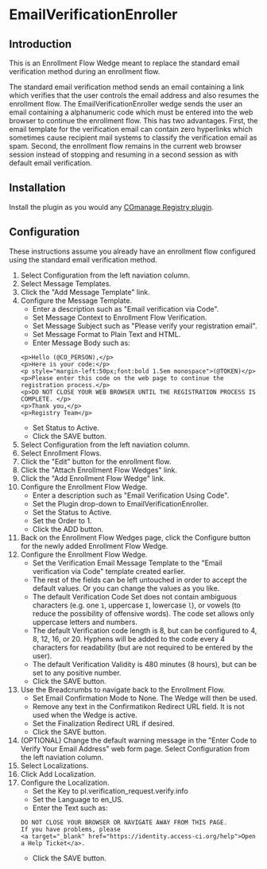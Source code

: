 # EmailVerificationEnroller

## Introduction

This is an Enrollment Flow Wedge meant to replace the standard
email verification method during an enrollment flow.

The standard email verification method sends an email containing a
link which verifies that the user controls the email address and
also resumes the enrollment flow. The EmailVerificationEnroller
wedge sends the user an email containing a alphanumeric code which
must be entered into the web browser to continue the enrollment
flow. This has two advantages. First, the email template for the
verification email can contain zero hyperlinks which sometimes
cause recipient mail systems to classify the verification email as
spam. Second, the enrollment flow remains in the current web
browser session instead of stopping and resuming in a second
session as with default email verification.

## Installation

Install the plugin as you would any 
[COmanage Registry plugin](https://spaces.at.internet2.edu/x/ZwEZBg).

## Configuration

These instructions assume you already have an enrollment flow
configured using the standard email verification method.

1.  Select Configuration from the left naviation column.
1.  Select Message Templates.
1.  Click the "Add Message Template" link.
1.  Configure the Message Template.
    - Enter a description such as "Email verification via Code".
    - Set Message Context to Enrollment Flow Verification.
    - Set Message Subject such as "Please verify your registration
      email".
    - Set Message Format to Plain Text and HTML. 
    - Enter Message Body such as:
    ```
    <p>Hello (@CO_PERSON),</p>
    <p>Here is your code:</p>
    <p style="margin-left:50px;font:bold 1.5em monospace">(@TOKEN)</p>
    <p>Please enter this code on the web page to continue the registration process.</p>
    <p>DO NOT CLOSE YOUR WEB BROWSER UNTIL THE REGISTRATION PROCESS IS COMPLETE. </p>
    <p>Thank you,</p>
    <p>Registry Team</p>
    ```
    - Set Status to Active.
    - Click the SAVE button.
1.  Select Configuration from the left naviation column.
1.  Select Enrollment Flows.
1.  Click the "Edit" button for the enrollment flow. 
1.  Click the "Attach Enrollment Flow Wedges" link.
1.  Click the "Add Enrollment Flow Wedge" link.
1.  Configure the Enrollment Flow Wedge.
    -  Enter a description such as "Email Verification Using
    Code".
    -  Set the Plugin drop-down to EmailVerificationEnroller.
    -  Set the Status to Active.
    -  Set the Order to 1.
    -  Click the ADD button.
1.  Back on the Enrollment Flow Wedges page, click the Configure
    button for the newly added Enrollment Flow Wedge.
1.  Configure the Enrollment Flow Wedge.
    - Set the Verification Email Message Template to the "Email
      verification via Code" template created earlier.
    - The rest of the fields can be left untouched in order to accept
      the default values. Or you can change the values as you like.
    - The default Verification Code Set does not contain
      ambiguous characters (e.g. one `1`, uppercase `I`, lowercase
      `l`), or vowels (to reduce the possibility of offensive words).
      The code set allows only uppercase letters and numbers.
    - The default Verification code length is 8, but can be
      configured to 4, 8, 12, 16, or 20. Hyphens will be added to
      the code every 4 characters for readability (but are not
      required to be entered by the user).
    - The default Verification Validity is 480 minutes (8 hours),
      but can be set to any positive number.
    - Click the SAVE button.
1.  Use the Breadcrumbs to navigate back to the Enrollment Flow.
    - Set Email Confirmation Mode to None. The Wedge will then be
      used.
    - Remove any text in the Confirmatikon Redirect URL field. It
       is not used when the Wedge is active.
    - Set the Finalization Redirect URL if desired.
    - Click the SAVE button.
1.  (OPTIONAL) Change the default warning message in the "Enter
    Code to Verify Your Email Address" web form page. Select
    Configuration from the left naviation column.
1.  Select Localizations.
1.  Click Add Localization.
1.  Configure the Localization.
    - Set the Key to pl.verification\_request.verify.info
    - Set the Language to en\_US.
    - Enter the Text such as:
    ```
    DO NOT CLOSE YOUR BROWSER OR NAVIGATE AWAY FROM THIS PAGE.
    If you have problems, please
    <a target="_blank" href="https://identity.access-ci.org/help">Open a Help Ticket</a>.
    ```
    - Click the SAVE button.

